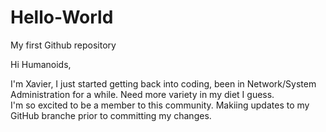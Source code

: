 # Hello-World
My first Github repository

Hi Humanoids,

I'm Xavier, I just started getting back into coding, been in Network/System Administration for a while.  Need more variety in my diet I guess.  
I'm so excited to be a member to this community.
Makiing updates to my GitHub branche prior to committing my changes.
